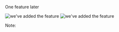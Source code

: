 
One feature later

![we've added the feature](/snapshot/memory_leak_5.png)
![we've added the feature](/snapshot/memory_leak_6.png)

Note:
